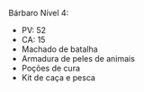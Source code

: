 Bárbaro Nível 4:

-   PV: 52
-   CA: 15
-   Machado de batalha
-   Armadura de peles de animais
-   Poções de cura
-   Kit de caça e pesca